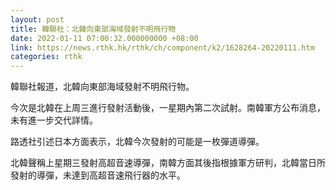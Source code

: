 ```yaml
---
layout: post
title: 韓聯社：北韓向東部海域發射不明飛行物
date: 2022-01-11 07:00:32.000000000 +08:00
link: https://news.rthk.hk/rthk/ch/component/k2/1628264-20220111.htm
categories: rthk
---
```


韓聯社報道，北韓向東部海域發射不明飛行物。

今次是北韓在上周三進行發射活動後，一星期內第二次試射。南韓軍方公布消息，未有進一步交代詳情。

路透社引述日本方面表示，北韓今次發射的可能是一枚彈道導彈。 

北韓聲稱上星期三發射高超音速導彈，南韓方面其後指根據軍方研判，北韓當日所發射的導彈，未達到高超音速飛行器的水平。
